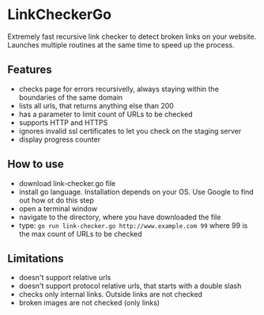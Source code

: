 # LinkCheckerGo
Extremely fast recursive link checker to detect broken links on your website. Launches multiple routines at the same time to speed up the process.

## Features
- checks page for errors recursivelly, always staying within the boundaries of the same domain
- lists all urls, that returns anything else than 200
- has a parameter to limit count of URLs to be checked
- supports HTTP and HTTPS
- ignores invalid ssl certificates to let you check on the staging server
- display progress counter

## How to use
- download link-checker.go file
- install go language. Installation depends on your OS. Use Google to find out how ot do this step
- open a terminal window
- navigate to the directory, where you have downloaded the file
- type: `go run link-checker.go http://www.example.com 99` where 99 is the max count of URLs to be checked

## Limitations
- doesn't support relative urls
- doesn't support protocol relative urls, that starts with a double slash
- checks only internal links. Outside links are not checked
- broken images are not checked (only links)
 
